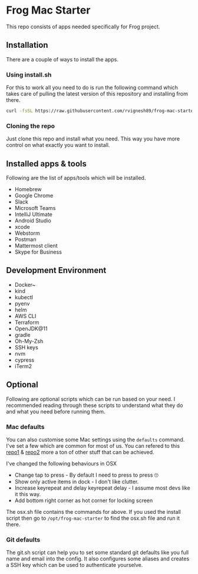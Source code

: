 # Frog Mac Starter 

This repo consists of apps needed specifically for Frog project.

## Installation

There are a couple of ways to install the apps. 

### Using install.sh 

For this to work all you need to do is run the following command which takes care of pulling the latest version of this repository and installing from there. 

```bash
curl -fsSL https://raw.githubusercontent.com/rvignesh89/frog-mac-starter/v0.2.0/install.sh | bash
```

### Cloning the repo

Just clone this repo and install what you need. This way you have more control on what exactly you want to install.

## Installed apps & tools

Following are the list of apps/tools which will be installed.

- Homebrew
- Google Chrome
- Slack
- Microsoft Teams
- IntelliJ Ultimate
- Android Studio
- xcode
- Webstorm
- Postman
- Mattermost client
- Skype for Business

## Development Environment

- Docker~
- kind
- kubectl
- pyenv
- helm
- AWS CLI
- Terraform
- OpenJDK@11
- gradle
- Oh-My-Zsh
- SSH keys
- nvm
- cypress
- iTerm2

## Optional

Following are optional scripts which can be run based on your need. I recommended reading through these scripts to understand what they do and what you need before running them.

### Mac defaults

You can also customise some Mac settings using the `defaults` command. I've set a few which are common for most of us. You can refered to this [repo1](https://github.com/kevinSuttle/macOS-Defaults/blob/master/.macos) & [repo2](https://github.com/mathiasbynens/dotfiles/blob/master/.macos) more a ton of other stuff that can be achieved.

I've changed the following behaviours in OSX

- Change tap to press - By default I need to press to press 🙄
- Show only active items in dock - I don't like clutter.
- Increase keyrepeat and delay keyrepeat delay - I assume most devs like it this way.
- Add bottom right corner as hot corner for locking screen

The osx.sh file contains the commands for above. If you used the install script then go to `/opt/frog-mac-starter` to find the osx.sh file and run it there. 

### Git defaults

The git.sh script can help you to set some standard git defaults like you full name and email into the config. It also configures some aliases and creates a SSH key which can be used to authenticate yourselve.